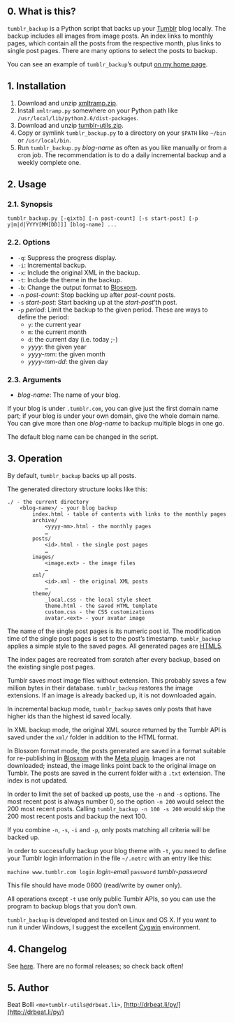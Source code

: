 ## 0. What is this?

`tumblr_backup` is a Python script that backs up your
[Tumblr](http://www.tumblr.com) blog locally. The backup includes all
images from image posts. An index links to monthly pages, which contain
all the posts from the respective month, plus links to single post pages.
There are many options to select the posts to backup.

You can see an example of `tumblr_backup`’s output
[on my home page](http://drbeat.li/tumblr).


## 1. Installation

1. Download and unzip
   [xmltramp.zip](https://github.com/bbolli/xmltramp/zipball/master).
2. Install `xmltramp.py` somewhere on your Python path like
   `/usr/local/lib/python2.6/dist-packages`.
3. Download and unzip
   [tumblr-utils.zip](https://github.com/bbolli/tumblr-utils/zipball/master).
4. Copy or symlink `tumblr_backup.py` to a directory on your `$PATH` like
   `~/bin` or `/usr/local/bin`.
5. Run `tumblr_backup.py` _blog-name_ as often as you like manually
   or from a cron job. The recommendation is to do a daily incremental backup
   and a weekly complete one.


## 2. Usage

### 2.1. Synopsis

    tumblr_backup.py [-qixtb] [-n post-count] [-s start-post] [-p y|m|d|YYYY[MM[DD]]] [blog-name] ...

### 2.2. Options

* `-q`: Suppress the progress display.
* `-i`: Incremental backup.
* `-x`: Include the original XML in the backup.
* `-t`: Include the theme in the backup.
* `-b`: Change the output format to [Blosxom](http://www.blosxom.com).
* `-n` _post-count_: Stop backing up after _post-count_ posts.
* `-s` _start-post_: Start backing up at the _start-post_’th post.
* `-p` _period_: Limit the backup to the given period.
  These are ways to define the period:
  * `y`: the current year
  * `m`: the current month
  * `d`: the current day (i.e. today ;-)
  * _yyyy_: the given year
  * _yyyy-mm_: the given month
  * _yyyy-mm-dd_: the given day

### 2.3. Arguments

* _blog-name_: The name of your blog.

If your blog is under `.tumblr.com`, you can give just the first domain name
part; if your blog is under your own domain, give the whole domain name.
You can give more than one _blog-name_ to backup multiple blogs in one go.

The default blog name can be changed in the script.


## 3. Operation

By default, `tumblr_backup` backs up all posts.

The generated directory structure looks like this:

    ./ - the current directory
        <blog-name>/ - your blog backup
            index.html - table of contents with links to the monthly pages
            archive/
                <yyyy-mm>.html - the monthly pages
                …
            posts/
                <id>.html - the single post pages
                …
            images/
                <image.ext> - the image files
                …
            xml/
                <id>.xml - the original XML posts
                …
            theme/
                _local.css - the local style sheet
                theme.html - the saved HTML template
                custom.css - the CSS customizations
                avatar.<ext> - your avatar image

The name of the single post pages is its numeric post id.  The modification
time of the single post pages is set to the post’s timestamp. `tumblr_backup`
applies a simple style to the saved pages. All generated pages are
[HTML5](http://html5.org).

The index pages are recreated from scratch after every backup, based on the
existing single post pages.

Tumblr saves most image files without extension. This probably saves a few
million bytes in their database. `tumblr_backup` restores the image extensions.
If an image is already backed up, it is not downloaded again.

In incremental backup mode, `tumblr_backup` saves only posts that have higher
ids than the highest id saved locally.

In XML backup mode, the original XML source returned by the Tumblr API is saved
under the `xml/` folder in addition to the HTML format.

In Blosxom format mode, the posts generated are saved in a format suitable for
re-publishing in [Blosxom](http://www.blosxom.com) with the [Meta
plugin](http://www.blosxom.com/plugins/meta/meta.htm). Images are not
downloaded; instead, the image links point back to the original image on
Tumblr. The posts are saved in the current folder with a `.txt` extension.
The index is not updated.

In order to limit the set of backed up posts, use the `-n` and `-s` options.
The most recent post is always number 0, so the option `-n 200` would select
the 200 most recent posts. Calling `tumblr_backup -n 100 -s 200` would skip
the 200 most recent posts and backup the next 100.

If you combine `-n`, `-s`, `-i` and `-p`, only posts matching all criteria
will be backed up.

In order to successfully backup your blog theme with `-t`, you need to define
your Tumblr login information in the file `~/.netrc` with an entry like this:

`machine www.tumblr.com login` _login-email_ `password` _tumblr-password_

This file should have mode 0600 (read/write by owner only).

All operations except `-t` use only public Tumblr APIs, so you can use the
program to backup blogs that you don’t own.

`tumblr_backup` is developed and tested on Linux and OS X. If you want to
run it under Windows, I suggest the excellent [Cygwin](http://cygwin.com)
environment.


## 4. Changelog

See [here](https://github.com/bbolli/tumblr-utils/commits/master/tumblr_backup.py).
There are no formal releases; so check back often!


## 5. Author

Beat Bolli `<me+tumblr-utils@drbeat.li>`,
[http://drbeat.li/py/](http://drbeat.li/py/)
